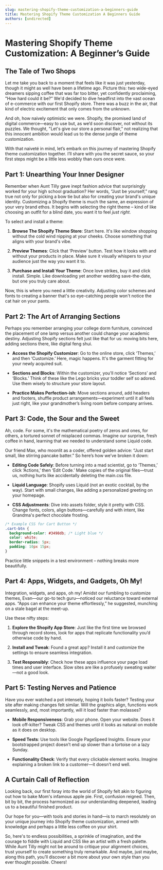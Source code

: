```yaml
---
slug: mastering-shopify-theme-customization-a-beginners-guide
title: Mastering Shopify Theme Customization A Beginners Guide
authors: [undirected]
---
```



# Mastering Shopify Theme Customization: A Beginner’s Guide

## The Tale of Two Shops

Let me take you back to a moment that feels like it was just yesterday, though it might as well have been a lifetime ago. Picture this: two wide-eyed dreamers sipping coffee that was far too bitter, yet confidently proclaiming, "How hard could it be?” We'd decided to dive headfirst into the vast ocean of e-commerce with our first Shopify store. There was a buzz in the air, that kind of electric excitement that only comes from the unknown.

And oh, how naively optimistic we were. Shopify, the promised land of digital commerce—easy to use but, as we’d soon discover, not without its puzzles. We thought, "Let's give our store a personal flair," not realizing that this innocent ambition would lead us to the dense jungle of theme customization.

With that naiveté in mind, let’s embark on this journey of mastering Shopify theme customization together. I’ll share with you the secret sauce, so your first steps might be a little less wobbly than ours once were.

## Part 1: Unearthing Your Inner Designer

Remember when Aunt Tilly gave inept fashion advice that surprisingly worked for your high school graduation? Her words, “Just be yourself,” rang true not only for picking a bow tie but also for creating your brand's unique identity. Customizing a Shopify theme is much the same, an expression of your very brand ethos. It begins with selecting the right theme – kind of like choosing an outfit for a blind date, you want it to feel *just right*.

To select and install a theme:

1. **Browse The Shopify Theme Store**: Start here. It's like window shopping without the cold wind nipping at your cheeks. Choose something that aligns with your brand's vibe.

2. **Preview Themes**: Click that ‘Preview’ button. Test how it looks with and without your products in place. Make sure it visually whispers to your audience just the way you want it to.

3. **Purchase and Install Your Theme**: Once love strikes, buy it and click install. Simple. Like downloading yet another wedding save-the-date, but one you truly care about.

Now, this is where you need a little creativity. Adjusting color schemes and fonts to creating a banner that's so eye-catching people won't notice the cat hair on your pants.

## Part 2: The Art of Arranging Sections

Perhaps you remember arranging your college dorm furniture, convinced the placement of one lamp versus another could change your academic destiny. Adjusting Shopify sections felt just like that for us: moving bits here, adding sections there, like digital feng shui.

- **Access the Shopify Customizer**: Go to the online store, click ‘Themes,’ and then ‘Customize.’ Here, magic happens. It's the garment fitting for your newly acquired suit.

- **Sections and Blocks**: Within the customizer, you'll notice ‘Sections’ and ‘Blocks.’ Think of these like the Lego bricks your toddler self so adored. Use them wisely to structure your store layout.

- **Practice Makes Perfection-ish**: Move sections around, add headers and footers, shuffle product arrangements—experiment until it all feels just right, like your grandmother’s living room before company arrives.

## Part 3: Code, the Sour and the Sweet

Ah, code. For some, it's the mathematical poetry of zeros and ones, for others, a tortured sonnet of misplaced commas. Imagine our surprise, fresh coffee in hand, learning that we needed to understand some Liquid code.

Our friend Max, who moonlit as a coder, offered golden advice: “Just start small, like stirring pancake batter.” So here’s how we’ve broken it down:

- **Editing Code Safely**: Before turning into a mad scientist, go to ‘Themes,’ click ‘Actions,’ then ‘Edit Code.’ Make copies of the original files—trust us, nothing hurts like accidentally deleting the main.css file.

- **Liquid Language**: Shopify uses Liquid (not an exotic cocktail, by the way). Start with small changes, like adding a personalized greeting on your homepage.

- **CSS Adjustments**: Dive into assets folder, style it pretty with CSS. Change fonts, colors, align buttons—carefully and with intent, like Grandma's perfect chocolate frosting.

```css
/* Example CSS for Cart Button */
.cart-btn {
  background-color: #3498db; /* Light blue */
  color: white;
  border-radius: 5px;
  padding: 10px 15px;
}
```

Practice little snippets in a test environment – nothing breaks more beautifully.

## Part 4: Apps, Widgets, and Gadgets, Oh My!

Integration, widgets, and apps, oh my! Amidst our fumbling to customize themes, Evan—our go-to tech guru—noticed our reluctance toward external apps. “Apps can enhance your theme effortlessly,” he suggested, munching on a stale bagel at the meet-up.

Use these nifty steps:

1. **Explore the Shopify App Store**: Just like the first time we browsed through record stores, look for apps that replicate functionality you’d otherwise code by hand.

2. **Install and Tweak**: Found a great app? Install it and customize the settings to ensure seamless integration.

3. **Test Responsibly**: Check how these apps influence your page load times and user interface. Slow sites are like a profusely sweating waiter—not a good look.

## Part 5: Testing Nerves and Patience

Have you ever watched a pot intensely, hoping it boils faster? Testing your site after making changes felt similar. Will the graphics align, functions work seamlessly, and, most importantly, will it load faster than molasses?

- **Mobile Responsiveness**: Grab your phone. Open your website. Does it look off-kilter? Tweak CSS and themes until it looks as natural on mobile as it does on desktop.

- **Speed Tests**: Use tools like Google PageSpeed Insights. Ensure your bootstrapped project doesn’t end up slower than a tortoise on a lazy Sunday.

- **Functionality Check**: Verify that every clickable element works. Imagine explaining a broken link to a customer—it doesn’t end well.

## A Curtain Call of Reflection

Looking back, our first foray into the world of Shopify felt akin to figuring out how to bake Mom's infamous apple pie. First, confusion reigned. Then, bit by bit, the process harmonized as our understanding deepened, leading us to a beautiful finished product.

Our hope for you—with tools and stories in hand—is to march resolutely on your unique journey into Shopify theme customization, armed with knowledge and perhaps a little less coffee on your shirt.

So, here's to endless possibilities, a sprinkle of imagination, and the courage to fiddle with Liquid and CSS like an artist with a fresh palette. While Aunt Tilly might not be around to critique your alignment choices, trust yourself to create something truly remarkable. And maybe, just maybe, along this path, you’ll discover a bit more about your own style than you ever thought possible. Cheers!